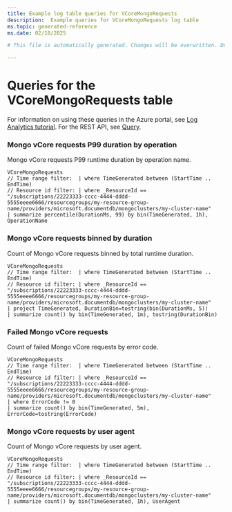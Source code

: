 ```yaml
---
title: Example log table queries for VCoreMongoRequests
description:  Example queries for VCoreMongoRequests log table
ms.topic: generated-reference
ms.date: 02/18/2025

# This file is automatically generated. Changes will be overwritten. Do not change this file directly. 

---
```


# Queries for the VCoreMongoRequests table

For information on using these queries in the Azure portal, see [Log Analytics tutorial](/azure/azure-monitor/logs/log-analytics-tutorial). For the REST API, see [Query](/rest/api/loganalytics/query).


### Mongo vCore requests P99 duration by operation  


Mongo vCore requests P99 runtime duration by operation name.  

```query
VCoreMongoRequests
// Time range filter:  | where TimeGenerated between (StartTime .. EndTime)
// Resource id filter: | where _ResourceId == "/subscriptions/22223333-cccc-4444-dddd-5555eeee6666/resourcegroups/my-resource-group-name/providers/microsoft.documentdb/mongoclusters/my-cluster-name"
| summarize percentile(DurationMs, 99) by bin(TimeGenerated, 1h), OperationName

```



### Mongo vCore requests binned by duration  


Count of Mongo vCore requests binned by total runtime duration.  

```query
VCoreMongoRequests
// Time range filter:  | where TimeGenerated between (StartTime .. EndTime)
// Resource id filter: | where _ResourceId == "/subscriptions/22223333-cccc-4444-dddd-5555eeee6666/resourcegroups/my-resource-group-name/providers/microsoft.documentdb/mongoclusters/my-cluster-name"
| project TimeGenerated, DurationBin=tostring(bin(DurationMs, 5))
| summarize count() by bin(TimeGenerated, 1m), tostring(DurationBin)

```



### Failed Mongo vCore requests  


Count of failed Mongo vCore requests by error code.  

```query
VCoreMongoRequests
// Time range filter:  | where TimeGenerated between (StartTime .. EndTime)
// Resource id filter: | where _ResourceId == "/subscriptions/22223333-cccc-4444-dddd-5555eeee6666/resourcegroups/my-resource-group-name/providers/microsoft.documentdb/mongoclusters/my-cluster-name"
| where ErrorCode != 0
| summarize count() by bin(TimeGenerated, 5m), ErrorCode=tostring(ErrorCode)

```



### Mongo vCore requests by user agent  


Count of Mongo vCore requests by user agent.  

```query
VCoreMongoRequests
// Time range filter:  | where TimeGenerated between (StartTime .. EndTime)
// Resource id filter: | where _ResourceId == "/subscriptions/22223333-cccc-4444-dddd-5555eeee6666/resourcegroups/my-resource-group-name/providers/microsoft.documentdb/mongoclusters/my-cluster-name"
| summarize count() by bin(TimeGenerated, 1h), UserAgent

```

